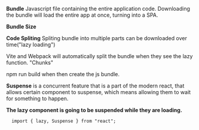 
**Bundle**
  Javascript file containing the entire application code. Downloading the bundle will load the entire app at once, turning into a SPA.

**Bundle Size**


**Code Spliting**
  Spliting bundle into multiple parts can be downloaded over time("lazy loading")

Vite and Webpack will automatically split the bundle when they see the lazy function.
"Chunks"

npm run build when then create the js bundle.

**Suspense** is a concurrent feature that is a part of the modern react, that allows certain component to suspense, which means allowing them to wait for something to happen.

**The lazy component is going to be suspended while they are loading.**

```
  import { lazy, Suspense } from "react";
```